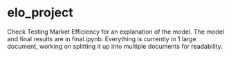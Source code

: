 # elo_project
Check Testing Market Efficiency for an explanation of the model. The model and final results are in final.ipynb. Everything is currently in 1 large document, working on splitting it up into multiple documents for readability.
